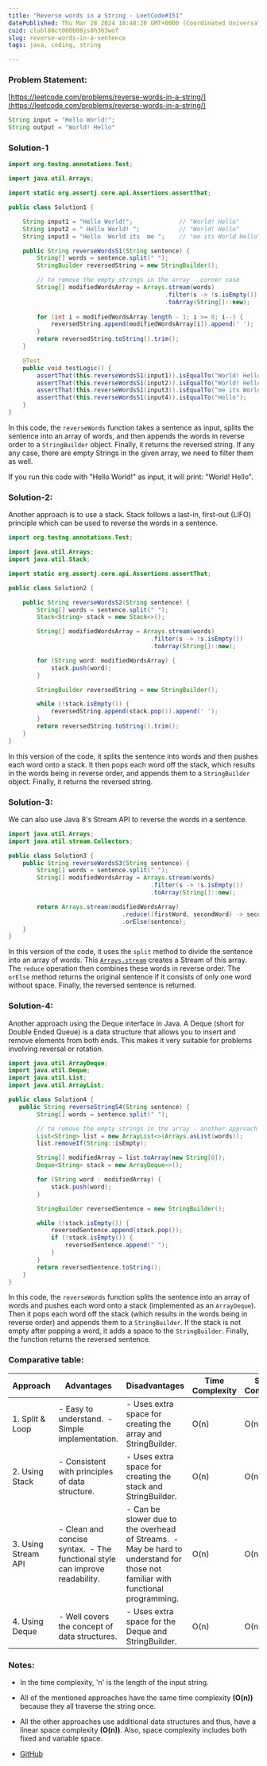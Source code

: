 ```yaml
---
title: "Reverse words in a String - LeetCode#151"
datePublished: Thu Mar 28 2024 18:48:20 GMT+0000 (Coordinated Universal Time)
cuid: clubl88ct000b08js8h363wof
slug: reverse-words-in-a-sentence
tags: java, coding, string

---
```


### Problem Statement:

[https://leetcode.com/problems/reverse-words-in-a-string/](https://leetcode.com/problems/reverse-words-in-a-string/)

```java
String input = "Hello World!";
String output = "World! Hello"
```

### Solution-1

```java
import org.testng.annotations.Test;

import java.util.Arrays;

import static org.assertj.core.api.Assertions.assertThat;

public class Solution1 {

    String input1 = "Hello World!";             // "World! Hello"
    String input2 = " Hello World! ";           // "World! Hello"
    String input3 = "Hello  World its  me ";    // "me its World Hello"

    public String reverseWordsS1(String sentence) {
        String[] words = sentence.split(" ");
        StringBuilder reversedString = new StringBuilder();

        // to remove the empty strings in the array - corner case
        String[] modifiedWordsArray = Arrays.stream(words)
                                            .filter(s -> !s.isEmpty())
                                            .toArray(String[]::new);
        
        for (int i = modifiedWordsArray.length - 1; i >= 0; i--) {
            reversedString.append(modifiedWordsArray[i]).append(' ');
        }
        return reversedString.toString().trim();
    }

    @Test
    public void testLogic() {
        assertThat(this.reverseWordsS1(input1)).isEqualTo("World! Hello");
        assertThat(this.reverseWordsS1(input2)).isEqualTo("World! Hello");
        assertThat(this.reverseWordsS1(input3)).isEqualTo("me its World Hello");
        assertThat(this.reverseWordsS1(input4)).isEqualTo("Hello");
    }
}
```

In this code, the `reverseWords` function takes a sentence as input, splits the sentence into an array of words, and then appends the words in reverse order to a `StringBuilder` object. Finally, it returns the reversed string. If any any case, there are empty Strings in the given array, we need to filter them as well.

If you run this code with "Hello World!" as input, it will print: "World! Hello".

### Solution-2:

Another approach is to use a stack. Stack follows a last-in, first-out (LIFO) principle which can be used to reverse the words in a sentence.

```java
import org.testng.annotations.Test;

import java.util.Arrays;
import java.util.Stack;

import static org.assertj.core.api.Assertions.assertThat;

public class Solution2 {

    public String reverseWordsS2(String sentence) {
        String[] words = sentence.split(" ");
        Stack<String> stack = new Stack<>();

        String[] modifiedWordsArray = Arrays.stream(words)
                                        .filter(s -> !s.isEmpty())
                                        .toArray(String[]::new);

        for (String word: modifiedWordsArray) {
            stack.push(word);
        }

        StringBuilder reversedString = new StringBuilder();

        while (!stack.isEmpty()) {
            reversedString.append(stack.pop()).append(' ');
        }
        return reversedString.toString().trim();
    }
}
```

In this version of the code, it splits the sentence into words and then pushes each word onto a stack. It then pops each word off the stack, which results in the words being in reverse order, and appends them to a `StringBuilder` object. Finally, it returns the reversed string.

### Solution-3:

We can also use Java 8's Stream API to reverse the words in a sentence.

```java
import java.util.Arrays;
import java.util.stream.Collectors;

public class Solution3 {
    public String reverseWordsS3(String sentence) {
        String[] words = sentence.split(" ");
        String[] modifiedWordsArray = Arrays.stream(words)
                                        .filter(s -> !s.isEmpty())
                                        .toArray(String[]::new);

        return Arrays.stream(modifiedWordsArray)
                                .reduce((firstWord, secondWord) -> secondWord + " " + firstWord)
                                .orElse(sentence);
    }
}
```

In this version of the code, it uses the `split` method to divide the sentence into an array of words. This [`Arrays.stream`](http://Arrays.stream) creates a Stream of this array. The `reduce` operation then combines these words in reverse order. The `orElse` method returns the original sentence if it consists of only one word without space. Finally, the reversed sentence is returned.

### Solution-4:

Another approach using the Deque interface in Java. A Deque (short for Double Ended Queue) is a data structure that allows you to insert and remove elements from both ends. This makes it very suitable for problems involving reversal or rotation.

```java
import java.util.ArrayDeque;
import java.util.Deque;
import java.util.List;
import java.util.ArrayList;

public class Solution4 {
   public String reverseStringS4(String sentence) {
        String[] words = sentence.split(" ");

        // to remove the empty strings in the array - another approach
        List<String> list = new ArrayList<>(Arrays.asList(words));
        list.removeIf(String::isEmpty);

        String[] modifiedArray = list.toArray(new String[0]);
        Deque<String> stack = new ArrayDeque<>();

        for (String word : modifiedArray) {
            stack.push(word);
        }

        StringBuilder reversedSentence = new StringBuilder();

        while (!stack.isEmpty()) {
            reversedSentence.append(stack.pop());
            if (!stack.isEmpty()) {
                reversedSentence.append(" ");
            }
        }
        return reversedSentence.toString();
    }
}
```

In this code, the `reverseWords` function splits the sentence into an array of words and pushes each word onto a stack (implemented as an `ArrayDeque`). Then it pops each word off the stack (which results in the words being in reverse order) and appends them to a `StringBuilder`. If the stack is not empty after popping a word, it adds a space to the `StringBuilder`. Finally, the function returns the reversed sentence.

### Comparative table:

| Approach | Advantages | Disadvantages | Time Complexity | Space Complexity |
| --- | --- | --- | --- | --- |
| 1\. Split & Loop | \- Easy to understand.  - Simple implementation. | \- Uses extra space for creating the array and StringBuilder. | O(n) | O(n) |
| 2\. Using Stack | \- Consistent with principles of data structure. | \- Uses extra space for creating the stack and StringBuilder. | O(n) | O(n) |
| 3\. Using Stream API | \- Clean and concise syntax.  - The functional style can improve readability. | \- Can be slower due to the overhead of Streams.  - May be hard to understand for those not familiar with functional programming. | O(n) | O(n) |
| 4\. Using Deque | \- Well covers the concept of data structures. | \- Uses extra space for the Deque and StringBuilder. | O(n) | O(n) |

### Notes:

* In the time complexity, 'n' is the length of the input string.
    
* All of the mentioned approaches have the same time complexity **(O(n))** because they all traverse the string once.
    
* All the other approaches use additional data structures and thus, have a linear space complexity **(O(n))**. Also, space complexity includes both fixed and variable space.
    
* [GitHub](https://github.com/rakesh-vardan/daily-practice/blob/master/src/test/java/com/me/coding/problems/leetcode/string/ReverseWordsInString.java)